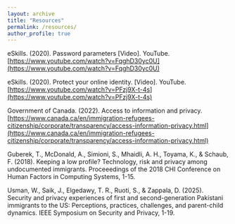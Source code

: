 ```yaml
---
layout: archive
title: "Resources"
permalink: /resources/
author_profile: true
---
```

eSkills. (2020). Password parameters [Video]. YouTube. [https://www.youtube.com/watch?v=FqghD30yc0U](https://www.youtube.com/watch?v=FqghD30yc0U) 

eSkills. (2020). Protect your online identity. [Video].  YouTube. [https://www.youtube.com/watch?v=PFzj9X-t-4s](https://www.youtube.com/watch?v=PFzj9X-t-4s)

Government of Canada. (2022). Access to information and privacy. [https://www.canada.ca/en/immigration-refugees-citizenship/corporate/transparency/access-information-privacy.html](https://www.canada.ca/en/immigration-refugees-citizenship/corporate/transparency/access-information-privacy.html) 

Guberek, T., McDonald, A., Simioni, S., Mhaidli, A. H., Toyama, K., & Schaub, F. (2018). Keeping a low profile? Technology, risk and privacy among undocumented immigrants. Proceeedings of the 2018 CHI Conference on Human Factors in Computing Systems, 1-15.

Usman, W., Saik, J., Elgedawy, T. R., Ruoti, S., & Zappala, D. (2025). Security and privacy experiences of first and second-generation Pakistani immigrants to the US: Perceptions, practices, challenges, and parent-child dynamics.  IEEE Symposium on Security and Privacy, 1-19.
